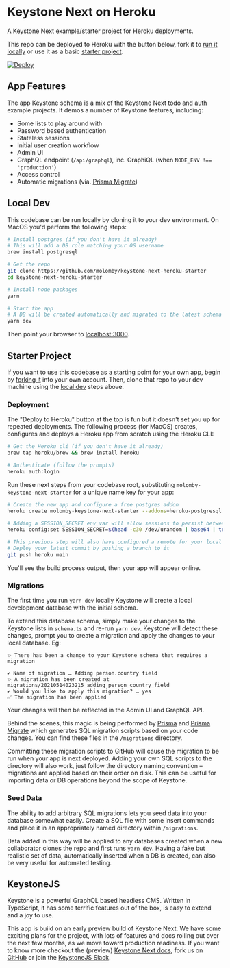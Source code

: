 # Keystone Next on Heroku

A Keystone Next example/starter project for Heroku deployments.

This repo can be deployed to Heroku with the button below,
fork it to [run it locally](#local-dev) or use it as a basic [starter project](#starter-project).

[![Deploy](https://www.herokucdn.com/deploy/button.svg)](https://heroku.com/deploy?template=https://github.com/molomby/keystone-next-heroku-starter)

## App Features

The app Keystone schema is a mix of the Keystone Next
[todo](https://github.com/keystonejs/keystone/tree/master/examples/todo) and
[auth](https://github.com/keystonejs/keystone/tree/master/examples/auth) example projects.
It demos a number of Keystone features, including:

- Some lists to play around with
- Password based authentication
- Stateless sessions
- Initial user creation workflow
- Admin UI
- GraphQL endpoint (`/api/graphql`), inc. GraphiQL (when `NODE_ENV !== 'production'`)
- Access control
- Automatic migrations (via. [Prisma Migrate](https://www.prisma.io/docs/concepts/components/prisma-migrate))

## Local Dev

This codebase can be run locally by cloning it to your dev environment.
On MacOS you'd perform the following steps:

```sh
# Install postgres (if you don't have it already)
# This will add a DB role matching your OS username
brew install postgresql

# Get the repo
git clone https://github.com/molomby/keystone-next-heroku-starter
cd keystone-next-heroku-starter

# Install node packages
yarn

# Start the app
# A DB will be created automatically and migrated to the latest schema
yarn dev
```

Then point your browser to [localhost:3000](http://localhost:3000).

## Starter Project

If you want to use this codebase as a starting point for your own app, begin by [forking it](https://github.com/molomby/keystone-next-heroku-starter/fork) into your own account.
Then, clone that repo to your dev machine using the [local dev](#local-dev) steps above.

### Deployment

The "Deploy to Heroku" button at the top is fun but it doesn't set you up for repeated deployments.
The following process (for MacOS) creates, configures and deploys a Heroku app from scratch using the Heroku CLI:

```sh
# Get the Heroku cli (if you don't have it already)
brew tap heroku/brew && brew install heroku

# Authenticate (follow the prompts)
heroku auth:login
```

Run these next steps from your codebase root, substituting `molomby-keystone-next-starter` for a unique name key for your app:

```sh
# Create the new app and configure a free postgres addon
heroku create molomby-keystone-next-starter --addons=heroku-postgresql:hobby-dev

# Adding a SESSION_SECRET env var will allow sessions to persist between dyno restarts
heroku config:set SESSION_SECRET=$(head -c30 /dev/urandom | base64 | tr -dc 'A-Za-z0-9' | head -c30)

# This previous step will also have configured a remote for your local git repo called "heroku"
# Deploy your latest commit by pushing a branch to it
git push heroku main
```

You'll see the build process output, then your app will appear online.

### Migrations

The first time you run `yarn dev` locally Keystone will create a local development database with the initial schema.

To extend this database schema, simply make your changes to the Keystone lists in `schema.ts` and re-run `yarn dev`.
Keystone will detect these changes, prompt you to create a migration and apply the changes to your local database.
Eg:

```
✨ There has been a change to your Keystone schema that requires a migration

✔ Name of migration … Adding person.country field
✨ A migration has been created at migrations/20210514023215_adding_person_country_field
✔ Would you like to apply this migration? … yes
✅ The migration has been applied
```

Your changes will then be reflected in the Admin UI and GraphQL API.

Behind the scenes, this magic is being performed by
[Prisma](https://www.prisma.io) and [Prisma Migrate](https://www.prisma.io/docs/concepts/components/prisma-migrate)
which generates SQL migration scripts based on your code changes.
You can find these files in the `/migrations` directory.

Committing these migration scripts to GitHub will cause the migration to be run when your app is next deployed.
Adding your own SQL scripts to the directory will also work, just follow the directory naming convention –
migrations are applied based on their order on disk.
This can be useful for importing data or DB operations beyond the scope of Keystone.

### Seed Data

The ability to add arbitrary SQL migrations lets you seed data into your database somewhat easily.
Create a SQL file with some insert commands and place it in an appropriately named directory within `/migrations`.

Data added in this way will be applied to any databases created when a new collaborator clones the repo and first runs `yarn dev`.
Having a fake but realistic set of data, automatically inserted when a DB is created, can also be very useful for automated testing.

## KeystoneJS

Keystone is a powerful GraphQL based headless CMS.
Written in TypeScript, it has some terrific features out of the box, is easy to extend and a joy to use.

This app is build on an early preview build of Keystone Next.
We have some exciting plans for the project, with lots of features and docs rolling out over the next few months, as we move toward production readiness.
If you want to know more
checkout the (preview) [Keystone Next docs](https://next.keystonejs.com),
fork us on [GitHub](https://github.com/keystonejs/keystone)
or join the [KeystoneJS Slack](https://keystonejs.slack.com).
